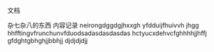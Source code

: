 <p>文档</p>
杂七杂八的东西
内容记录
neirongdggdgjhxxgh
yfdduijfhuivvh
jhgg
hhfftingvfrunchunvfduodsadasdasdasdas
hctyucxdehvcfghhhhjjhffj
gfdghtgbhghjjbbhjj
    djdjdjdjj
